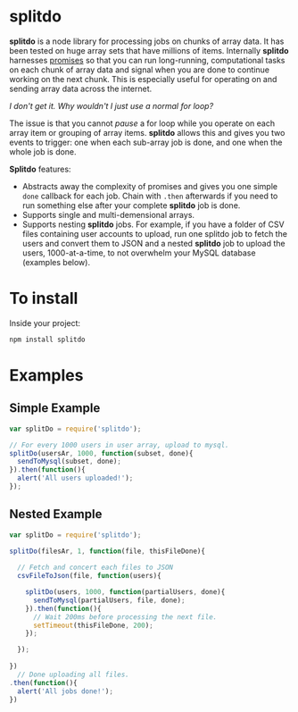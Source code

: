 # splitdo
**splitdo** is a node library for processing jobs on chunks of array data.  It has been tested on huge array sets that have millions of items. Internally **splitdo** harnesses [promises](https://github.com/kriskowal/q) so that you can run long-running, computational tasks on each chunk of array data and signal when you are done to continue working on the next chunk.  This is especially useful for operating on and sending array data across the internet.

*I don't get it. Why wouldn't I just use a normal for loop?*

The issue is that you cannot _pause_ a for loop while you operate on each array item or grouping of array items.  **splitdo** allows this and gives you two events to trigger: one when each sub-array job is done, and one when the whole job is done. 

**Splitdo** features:

* Abstracts away the complexity of promises and gives you one simple `done` callback for each job.  Chain with `.then` afterwards if you need to run something else after your complete **splitdo** job is done.
* Supports single and multi-demensional arrays.
* Supports nesting **splitdo** jobs.  For example, if you have a folder of CSV files containing user accounts to upload, run one splitdo job to fetch the users and convert them to JSON and a nested **splitdo** job to upload the users, 1000-at-a-time, to not overwhelm your MySQL database (examples below).

# To install

Inside your project:

```bash
npm install splitdo
```

# Examples

## Simple Example
```javascript
var splitDo = require('splitdo');

// For every 1000 users in user array, upload to mysql.
splitDo(usersAr, 1000, function(subset, done){
  sendToMysql(subset, done);
}).then(function(){
  alert('All users uploaded!');
});
```

## Nested Example
```javascript
var splitDo = require('splitdo');

splitDo(filesAr, 1, function(file, thisFileDone){
  
  // Fetch and concert each files to JSON
  csvFileToJson(file, function(users){

    splitDo(users, 1000, function(partialUsers, done){
      sendToMysql(partialUsers, file, done);
    }).then(function(){
      // Wait 200ms before processing the next file.
      setTimeout(thisFileDone, 200);
    });

  });
    
})
  // Done uploading all files.
.then(function(){
  alert('All jobs done!');
})
```
